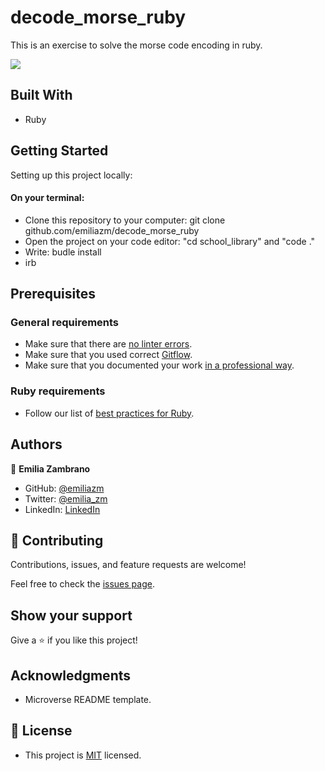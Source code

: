 # decode_morse_ruby
This is an exercise to solve the morse code encoding in ruby.

![](https://img.shields.io/badge/Microverse-blueviolet)


## Built With

- Ruby

## Getting Started

Setting up this project locally:
#### On your terminal:
- Clone this repository to your computer: git clone github.com/emiliazm/decode_morse_ruby
- Open the project on your code editor: "cd school_library" and "code ."
- Write: budle install
- irb

## Prerequisites

### General requirements
- Make sure that there are [no linter errors](https://github.com/microverseinc/linters-config).
- Make sure that you used correct [Gitflow](https://github.com/microverseinc/curriculum-transversal-skills/blob/main/git-github/articles/gitflow.md).
- Make sure that you documented your work [in a professional way](https://github.com/microverseinc/curriculum-transversal-skills/blob/main/documentation/articles/professional_repo_rules.md).

### Ruby requirements
- Follow our list of [best practices for Ruby](https://github.com/microverseinc/curriculum-ruby/blob/main/articles/ruby_best_practices.md).


## Authors

👤 **Emilia Zambrano**

- GitHub: [@emiliazm](https://github.com/emiliazm)
- Twitter: [@emilia_zm](https://twitter.com/emilia_zm)
- LinkedIn: [LinkedIn](https://www.linkedin.com/in/emilia-zambrano-montero-aa30a611b/)


## 🤝 Contributing

Contributions, issues, and feature requests are welcome!

Feel free to check the [issues page](https://github.com/Trictonicmp/decode_morse_ruby/issues).

## Show your support

Give a ⭐️ if you like this project!

## Acknowledgments

- Microverse README template.

## 📝 License

- This project is [MIT](./MIT.md) licensed.
